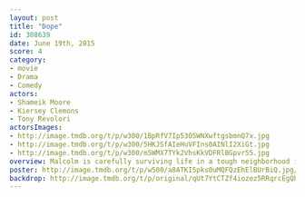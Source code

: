 ```yaml
---
layout: post
title: "Dope"
id: 308639
date: June 19th, 2015
score: 4
category:
- movie
- Drama
- Comedy
actors:
- Shameik Moore
- Kiersey Clemons
- Tony Revolori
actorsImages:
- http://image.tmdb.org/t/p/w300/1BpRfV7Ip53O5WNXwftgsbmnQ7x.jpg
- http://image.tmdb.org/t/p/w300/5HKJSfAIeHuVFIns0AINlI2XiGt.jpg
- http://image.tmdb.org/t/p/w300/m5WMX7TYk2VhsKkVDFRlBGpvr55.jpg
overview: Malcolm is carefully surviving life in a tough neighborhood in Los Angeles while juggling college applications, academic interviews, and the SAT. A chance invitation to an underground party leads him into an adventure that could allow him to go from being a geek, to being dope, to ultimately being himself.
poster: http://image.tmdb.org/t/p/w500/a8ATKI5pks0uMQFQzEhElBUrBiQ.jpg/
backdrop: http://image.tmdb.org/t/p/original/qUt7YtCTZf4iozez5RRqrcEgQbE.jpg
---
```


